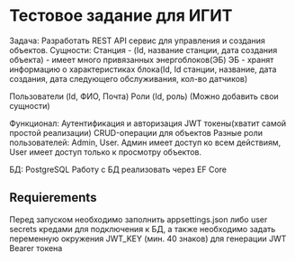 # Тестовое задание для ИГИТ

Задача:
Разработать REST API сервис для управления и создания объектов.
Сущности:
Станция - (Id, название станции, дата создания объекта) - имеет много привязанных энергоблоков(ЭБ)
ЭБ - хранят информацию о характеристиках блока(Id, Id станции, название, дата создания, дата следующего обслуживания, кол-во датчиков)

Пользователи (Id, ФИО, Почта)
Роли (Id, роль)
(Можно добавить свои сущности)

Функционал:
Аутентификация и авторизация
JWT токены(хватит самой простой реализации)
CRUD-операции для объектов
Разные роли пользователей: Admin, User. Админ имеет доступ ко всем действиям, User имеет доступ только к просмотру объектов.

БД: PostgreSQL
Работу с БД реализовать через EF Core

## Requierements

Перед запуском необходимо заполнить appsettings.json либо user secrets кредами для подключения к БД, а также необходимо задать переменную окружения JWT_KEY (мин. 40 знаков) для генерации JWT Bearer токена
